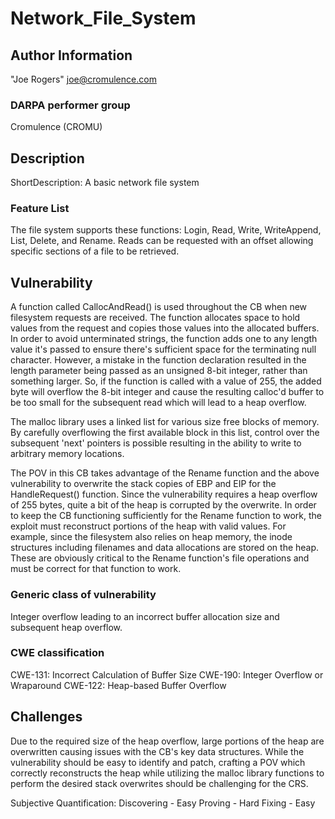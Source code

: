 # Network_File_System

## Author Information

"Joe Rogers" <joe@cromulence.com>

### DARPA performer group
Cromulence (CROMU)

## Description

ShortDescription: A basic network file system

### Feature List

The file system supports these functions: Login, Read, Write, WriteAppend, List, Delete, and Rename.  Reads can be requested with an offset allowing specific sections of a file to be retrieved.

## Vulnerability

A function called CallocAndRead() is used throughout the CB when new filesystem requests are received.  The function allocates space to hold values from the request and copies those values into the allocated buffers.  In order to avoid unterminated strings, the function adds one to any length value it's passed to ensure there's sufficient space for the terminating null character.  However, a mistake in the function declaration resulted in the length parameter being passed as an unsigned 8-bit integer, rather than something larger.  So, if the function is called with a value of 255, the added byte will overflow the 8-bit integer and cause the resulting calloc'd buffer to be too small for the subsequent read which will lead to a heap overflow.

The malloc library uses a linked list for various size free blocks of memory.  By carefully overflowing the first available block in this list, control over the subsequent 'next' pointers is possible resulting in the ability to write to arbitrary memory locations.

The POV in this CB takes advantage of the Rename function and the above vulnerability to overwrite the stack copies of EBP and EIP for the HandleRequest() function.  Since the vulnerability requires a heap overflow of 255 bytes, quite a bit of the heap is corrupted by the overwrite.  In order to keep the CB functioning sufficiently for the Rename function to work, the exploit must reconstruct portions of the heap with valid values.  For example, since the filesystem also relies on heap memory, the inode structures including filenames and data allocations are stored on the heap.  These are obviously critical to the Rename function's file operations and must be correct for that function to work.

### Generic class of vulnerability

Integer overflow leading to an incorrect buffer allocation size and subsequent heap overflow.

### CWE classification

CWE-131: Incorrect Calculation of Buffer Size
CWE-190: Integer Overflow or Wraparound
CWE-122: Heap-based Buffer Overflow

## Challenges

Due to the required size of the heap overflow, large portions of the heap are overwritten causing issues with the CB's key data structures.  While the vulnerability should be easy to identify and patch, crafting a POV which correctly reconstructs the heap while utilizing the malloc library functions to perform the desired stack overwrites should be challenging for the CRS.

Subjective Quantification:
Discovering - Easy
Proving - Hard
Fixing - Easy
